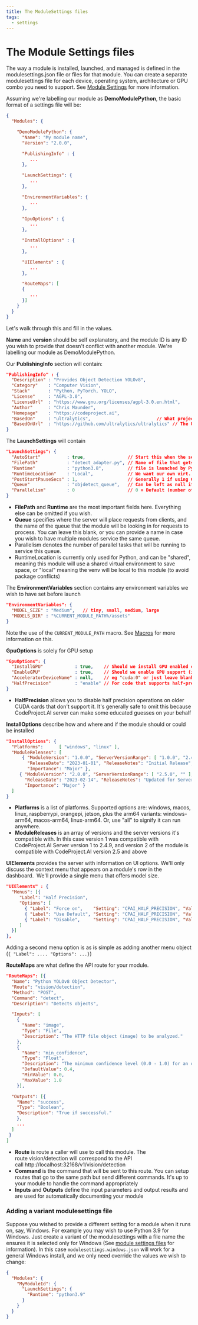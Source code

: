 ```yaml
---
title: The ModuleSettings files
tags:
  - settings
---
```


# The Module Settings files

The way a module is installed, launched, and managed is defined in the modulesettings.json file or
files for that module. You can create a separate modulesettings file for each device, operating system, architecture or
GPU combo you need to support. See [Module Settings](../api/module_settings.md) for more information.

Assuming we're labelling our module as **DemoModulePython**, the basic format of a settings file will be:

``` JSON
{
  "Modules": {

    "DemoModulePython": {
      "Name": "My module name",
      "Version": "2.0.0",

      "PublishingInfo" : {
         ...
      },

      "LaunchSettings": {
         ...
      },

      "EnvironmentVariables": {
         ...
      },

      "GpuOptions" : {
         ...
      },

      "InstallOptions" : {
         ...
      },

      "UIElements" : {
         ...
      },

      "RouteMaps": [
      {
         ...
      }]
    }
  }
}
```

Let's walk through this and fill in the values.

**Name** and **version** should be self explanatory, and the module ID is any ID you wish to provide that doesn't conflict with another module. We're labelling our module as DemoModulePython.

Our **PublishingInfo** section will contain:
``` JSON
"PublishingInfo" : {
  "Description" : "Provides Object Detection YOLOv8",
  "Category"    : "Computer Vision",
  "Stack"       : "Python, PyTorch, YOLO",
  "License"     : "AGPL-3.0",
  "LicenseUrl"  : "https://www.gnu.org/licenses/agpl-3.0.en.html",
  "Author"      : "Chris Maunder",
  "Homepage"    : "https://codeproject.ai",
  "BasedOn"     : "ultralytics",                         // What project is this based on?
  "BasedOnUrl"  : "https://github.com/ultralytics/ultralytics" // The URL for that project
}
```

The **LaunchSettings** will contain

``` JSON
"LaunchSettings": {
  "AutoStart"          : true,                // Start this when the server starts
  "FilePath"           : "detect_adapter.py", // Name of file that gets launched  
  "Runtime"            : "python3.8",         // file is launched by Python
  "RuntimeLocation"    : "Local",             // We want our own virt. env., not a shared one
  "PostStartPauseSecs" : 1,                   // Generally 1 if using GPU, 0 for CPU
  "Queue"              : "objdetect_queue",   // Can be left as null if you wish
  "Parallelism"        : 0                    // 0 = Default (number of CPUs - 1)
}
```

- **FilePath** and **Runtime** are the most important fields here. Everything else can be omitted if you wish.
- **Queue** specifies where the server will place requests from clients, and the name of the queue that the module will be looking in for requests to process. You can leave this blank, or you can provide a name in case you wish to have multiple modules service the same queue.
- Parallelism denotes the number of parallel tasks that will be running to service this queue.
- RuntimeLocation is currently only used for Python, and can be "shared", meaning this module will use a shared virtual environment to save space, or "local" meaning the venv will be local to this module (to avoid package conflicts)

The **EnvironmentVariables** section contains any environment variables we wish to have set before launch

``` JSON
"EnvironmentVariables": {
  "MODEL_SIZE" : "Medium",   // tiny, small, medium, large
  "MODELS_DIR" : "%CURRENT_MODULE_PATH%/assets"
}
```

Note the use of the `CURRENT_MODULE_PATH` macro. See [Macros](../api/module_settings.md#macros-for-settings) for more information on this.

**GpuOptions** is solely for GPU setup

``` JSON
"GpuOptions": {
  "InstallGPU"            : true,    // Should we install GPU enabled code?
  "EnableGPU"             : true,    // Should we enable GPU support (if installed)
  "AcceleratorDeviceName" : null,    // eg "cuda:0" or just leave blank for default
  "HalfPrecision"         : "enable" // For code that supports half-precision. Use 'Force', 'Enable', 'Disable'
}
```
 
 - **HalfPrecision** allows you to disable half precision operations on older CUDA cards that don't support it. It's generally safe to omit this because CodeProject.AI server can make some educated guesses on your behalf

**InstallOptions** describe how and where and if the module should or could be installed

``` JSON
"InstallOptions": {
  "Platforms":      [ "windows", "linux" ], 
  "ModuleReleases": [ 
      { "ModuleVersion": "1.0.0", "ServerVersionRange": [ "1.0.0", "2.4.9" ],
        "ReleaseDate": "2023-01-01", "ReleaseNotes": "Initial Release", 
        "Importance": "Major" },
     { "ModuleVersion": "2.0.0", "ServerVersionRange": [ "2.5.0", "" ],
       "ReleaseDate": "2023-02-14", "ReleaseNotes": "Updated for Server 2.5.0",
       "Importance": "Major" } 
  ]
}
```

- **Platforms** is a list of platforms. Supported options are: windows, macos, linux, raspberrypi, orangepi, jetson, plus the arm64 variants: windows-arm64, macos-arm64, linux-arm64. Or, use "all" to signify it can run anywhere.
- **ModuleReleases** is an array of versions and the server versions it's compatible with. In this case version 1 was compatible with CodeProject.AI Server version 1 to 2.4.9, and version 2 of the module is compatible with CodeProject.AI version 2.5 and above

**UIElements** provides the server with information on UI options. We'll only discuss the context menu that appears on a module's row in the dashboard.  We'll provide a single menu that offers model size.

``` JSON
"UIElements" : {
  "Menus": [{
     "Label": "Half Precision",
     "Options": [
       { "Label": "Force on",    "Setting": "CPAI_HALF_PRECISION", "Value": "force"   },
       { "Label": "Use Default", "Setting": "CPAI_HALF_PRECISION", "Value": "enable"  },
       { "Label": "Disable",     "Setting": "CPAI_HALF_PRECISION", "Value": "disable" }
     ]
  }]
},
```
Adding a second menu option is as is simple as adding another menu object (`{ "Label": .... "Options": ...}`)

**RouteMaps** are what define the API route for your module.

``` JSON
"RouteMaps": [{
  "Name": "Python YOLOv8 Object Detector",
  "Route": "vision/detection",
  "Method": "POST",
  "Command": "detect",
  "Description": "Detects objects",

  "Inputs": [
    {
      "Name": "image",
      "Type": "File",
      "Description": "The HTTP file object (image) to be analyzed."
    },
    {
      "Name": "min_confidence",
      "Type": "Float",
      "Description": "The minimum confidence level (0.0 - 1.0) for an object will be detected.",
      "DefaultValue": 0.4,
      "MinValue": 0.0,
      "MaxValue": 1.0
    }],

  "Outputs": [{
    "Name": "success",
    "Type": "Boolean",
    "Description": "True if successful."
    },
    ... 
  ]
 }
]
```

- **Route** is route a caller will use to call this module. The route vision/detection will correspond to the API call http://localhost:32168/v1/vision/detection
- **Command** is the command that will be sent to this route. You can setup routes that go to the same path but send different commands. It's up to your module to handle the command appropriately
- **Inputs** and **Outputs** define the input parameters and output results and are used for automatically documenting your module

### Adding a variant modulesettings file

Suppose you wished to provide a different setting for a module when it runs on, say, Windows. For example
you may wish to use Python 3.9 for Windows. Just create a variant of the modulesettings with a file name
the ensures it is selected only for Windows (See [module settings files](../api/module_settings.md) for 
information). In this case `modulesettings.windows.json` will work for a general Windows install, and
we only need override the values we wish to change:

```JSON
{
  "Modules": {
    "MyModuleId": {
      "LaunchSettings": {
        "Runtime": "python3.9"
      }
    }
  }
}
```